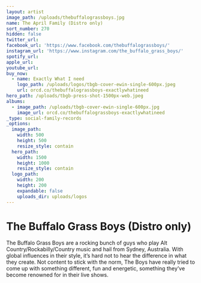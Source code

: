 ```yaml
---
layout: artist
image_path: /uploads/thebuffalograssboys.jpg
name: The April Family (Distro only)
sort_number: 270
hidden: false
twitter_url:
facebook_url: 'https://www.facebook.com/thebuffalograssboys/'
instagram_url: 'https://www.instagram.com/the_buffalo_grass_boys/'
spotify_url:
apple_url:
youtube_url:
buy_now:
  - name: Exactly What I need
    logo_path: /uploads/logos/tbgb-cover-ewin-single-600px.jpeg
    url: orcd.co/thebuffalograssboys-exactlywhatineed
hero_path: /uploads/tbgb-press-shot-1500px-web.jpeg
albums:
  - image_path: /uploads/tbgb-cover-ewin-single-600px.jpg
    image_url: orcd.co/thebuffalograssboys-exactlywhatineed
_type: social-family-records
_options:
  image_path:
    width: 500
    height: 500
    resize_style: contain
  hero_path:
    width: 1500
    height: 1000
    resize_style: contain
  logo_path:
    width: 200
    height: 200
    expandable: false
    uploads_dir: uploads/logos
---
```


# The Buffalo Grass Boys (Distro only)

The Buffalo Grass Boys are a rocking bunch of guys who play Alt Country/Rockabilly/Country music and hail from Sydney, Australia. With global influences in their style, it’s hard not to hear the difference in what they create. Not content to stick with the norm, The Boys have really tried to come up with something different, fun and energetic, something they’ve become renowned for in their live shows.